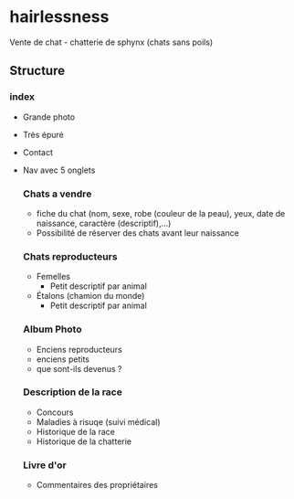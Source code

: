 # hairlessness
Vente de chat - chatterie de sphynx (chats sans poils)

## Structure

### index
* Grande photo
* Très épuré
* Contact
* Nav avec 5 onglets
  
  ### Chats a vendre
    * fiche du chat (nom, sexe, robe (couleur de la peau), yeux, date de naissance, caractère (descriptif),...)
    * Possibilité de réserver des chats avant leur naissance
  ### Chats reproducteurs
    * Femelles
      * Petit descriptif par animal
    * Étalons (chamion du monde)
      * Petit descriptif par animal 
  ### Album Photo 
    * Enciens reproducteurs
    * enciens petits
    * que sont-ils devenus ?
  ### Description de la race 
    * Concours
    * Maladies à risuqe (suivi médical)
    * Historique de la race 
    * Historique de la chatterie
  ### Livre d'or
    * Commentaires des propriétaires 
